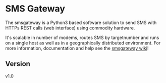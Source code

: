 # SMS Gateway

The smsgateway is a Python3 based software solution to send SMS with HTTPs REST calls (web interface) using commodity hardware. 

It's scalable in number of modems, routes SMS by targetnumber and runs on a single host as well as in a geographically distributed environment. For more information, documentation and help see the [smsgateway wiki](https://github.com/n0r1sk/smsgateway/wiki)!

## Version
v1.0

